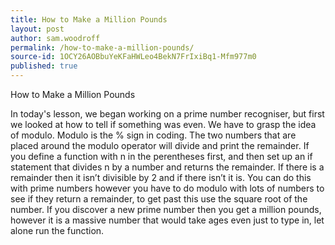 ```yaml
---
title: How to Make a Million Pounds
layout: post
author: sam.woodroff
permalink: /how-to-make-a-million-pounds/
source-id: 1OCY26AOBbuYeKFaHWLeo4BekN7FrIxiBq1-Mfm977m0
published: true
---
```

How to Make a Million Pounds

In today's lesson, we began working on a prime number recogniser, but first we looked at how to tell if something was even. We have to grasp the idea of modulo. Modulo is the % sign in coding. The two numbers that are placed around the modulo operator will divide and print the remainder. If you define a function with n in the perentheses first, and then set up an if statement that divides n by a number and returns the remainder. If there is a remainder then it isn’t divisible by 2 and if there isn’t it is. You can do this with prime numbers however you have to do modulo with lots of numbers to see if they return a remainder, to get past this use the square root of the number. If you discover a new prime number then you get a million pounds, however it is a massive number that would take ages even just to type in, let alone run the function.

